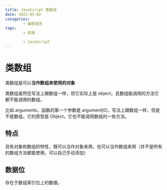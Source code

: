 ```yaml
---
title: JavaScript 类数组
date: 2022-05-02
categories:
        - 编程语言
tags:
        - 前端

        - JavaScript
---
```


# 类数组

类数组是可以**当作数组来使用的对象**

类数组虽然在写法上跟数组一样，但它实际上是 object，且数组能调用的方法它都不能调用的数组。

比如 arguments，函数的第一个参数是 argument[0]，写法上跟数组一样，但是不是数组，它的原型是 Object，它也不能调用数组的一些方法。

## 特点

具有对象和数组的特性，既可以当作对象来用，也可以当作数组来用（并不是所有的数组方法都能使用，可以自己手动添加）

## 数据位

存在于数组索引位上的数据。
